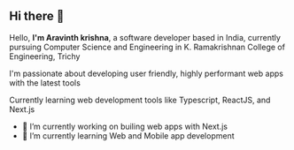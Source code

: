 ## Hi there 👋

Hello, **I'm Aravinth krishna**, a software developer based in India, currently pursuing Computer Science and Engineering in K. Ramakrishnan College of Engineering, Trichy

I'm passionate about developing user friendly, highly performant web apps with the latest tools

Currently learning web development tools like Typescript, ReactJS, and Next.js 

- 🔭 I’m currently working on builing web apps with Next.js
- 🌱 I’m currently learning Web and Mobile app development
